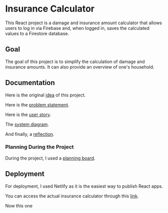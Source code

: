 # Insurance Calculator

This React project is a damage and insurance amount calculator that allows users to log in via Firebase and, when logged in, saves the calculated values to a Firestore database.

## Goal

The goal of this project is to simplify the calculation of damage and insurance amounts. It can also provide an overview of one's household.

## Documentation
Here is the original [idea](./Documentation/Dokumentation.md#idee) of this project.

Here is the [problem statement](./Documentation/Dokumentation.md#problem-statement).

Here is the [user story](./Documentation/Dokumentation.md#user-story).

The [system diagram](./Documentation/Dokumentation.md#systemdiagramm).

And finally, a [reflection](./Documentation/Dokumentation.md#reflexion).

### Planning During the Project

During the project, I used a [planning board](./Documentation/Planungsboard.md).

## Deployment

For deployment, I used Netlify as it is the easiest way to publish React apps.

You can access the actual insurance calculator through this [link](https://versicherungsrechner.netlify.app/).

Now this one

